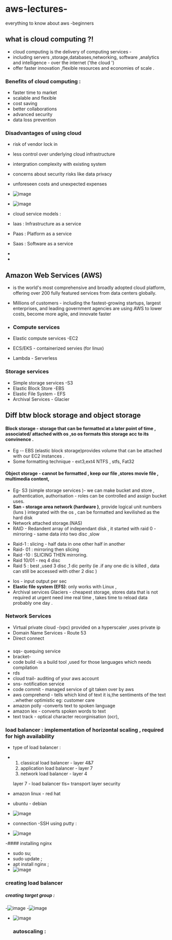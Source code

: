 # aws-lectures-
everything to know about aws -beginners 

## what is cloud computing ?!
- cloud computing is the delivery of computing services -
- including servers ,storage,databases,networking, software ,analytics and intelligence - over the internet ('the cloud ')
- offer faster innovation ,flexible resources and economies of scale .
  
### Benefits of cloud computing :
- faster time to market 
- scalable and flexible
- cost saving
- better collaborations
- advanced security
- data loss prevention

### Disadvantages of using cloud 
 - risk of vendor lock in
 - less control over underlying cloud infrastructure
 - intergration complexity with existing system
 - concerns about security risks like data privacy
 - unforeseen costs and unexpected expenses

- ![image](https://github.com/A-d-i-ti/aws-lectures-/assets/142913419/09c65ee7-6035-4c3f-bf7b-490bf41c2520)
- ![image](https://github.com/A-d-i-ti/aws-lectures-/assets/142913419/efad10f0-ba59-4e69-8594-ee7d2cff1952)

- cloud service models :
- Iaas : Infrastructure as a service
- Paas : Platform as a service 
- Saas : Software as a service
- 
- 

## **Amazon Web Services (AWS)**
- is the world's most comprehensive and broadly adopted cloud platform, offering over 200 fully featured services from data centers globally.
-  Millions of customers - including the fastest-growing startups, largest enterprises, and leading government agencies are using AWS to lower costs, become more agile, and innovate faster

-  ### Compute services
-  Elastic compute services -EC2
-  ECS/EKS - containerized servies (for linux)
-  Lambda - Serverless
  ### Storage services 
 - Simple storage services -S3
 - Elastic Block Store -EBS
 - Elastic File System - EFS
 - Archival Services - Glacier
  
## Diff btw block storage and object storage 
#### Block storage - storage that can be formatted at a later point of time , associated/ attached with os ,so os formats this storage acc to its convinence .
- Eg -- EBS (elastic block storage)provides volume that can be attached with our EC2 instances .
- Some formatting technique - ext3,ext4  NTFS , stfs, Fat32 
#### Object storage - cannot be formatted , keep our file ,stores movie file , multimedia content,
- Eg- S3 (simple storage services )- we can make bucket and store , authentication, authorisation - roles can be controlled and assign bucket uses.
- **San - storage area network (hardware )**, provide logical unit numbers (luns )  integrated with the os , can be formatted and kevilished as the hard disk 
- Network attached storage.(NAS) 
- RAID - Redandent array of independant disk , it started with raid 0 - mirroring - same data into two disc ,slow 
+ Raid-1 : slicing - half data in one other half in another 
+ Raid- 01 : mirroring then slicing 
+ Raid -10 : SLICING THEN mirroring. 
+ Raid 10/01 - req 4 disc 
+ Raid 5 : best ,used 3 disc ,1 dic perity (ie .if any one dic is killed , data can still be accessed with other 2 disc ) 
- Ios - input output per sec 
- **Elastic file system (EFS)**: only works with Linux , 
- Archival services  Glaciers - cheapest  storage, stores data that is not required at urgent need ime real time , takes time to reload data probably one day .
### Network Services 
- Virtual private cloud -(vpc) provided on a hyperscaler  ,uses private ip
- Domain Name Services - Route 53
- Direct connect 
###
- sqs- quequing service
- bracket-
- code build -is a build tool ,used for those languages which needs compilation
- rds
- cloud trail- auditing of your aws account 
- sns- notification service
- code commit - managed service of git taken over by aws
- aws comprehend - tells which kind of text it is,the sentiments of the text ..whether optimistic eg: customer care
- amazon polly -converts text to spoken language
- amazon lex - converts spoken words to text
- text track - optical character recorginisation (ocr),

### load balancer : implementation of horizontal scaling , required for high availability 
- type of load balancer :
- 1. classical load balancer - layer 4&7
  2. application load balancer - layer 7
  3. network load balancer - layer 4

  layer 7 - load balancer
  tls= transport layer security 
 - amazon linux - red hat
 - ubuntu - debian

 - ![image](https://github.com/A-d-i-ti/aws-lectures-/assets/142913419/8883a73f-a64f-4709-bd1a-2295842e33f9)

 - connection -SSH  using putty : 
 - ![image](https://github.com/A-d-i-ti/aws-lectures-/assets/142913419/ca6a11ed-f933-4a80-b4da-d613fc32e6bb)

 -####  installing nginx
 - sudo su;
 - sudo update ;
 - apt install nginx ;
 - ![image](https://github.com/A-d-i-ti/aws-lectures-/assets/142913419/0148a789-31d2-4d7b-81d9-6e8c5eaaf4a1)

### creating load balancer 
##### creating target group :
-![image](https://github.com/A-d-i-ti/aws-lectures-/assets/142913419/3d8a5f86-8587-4688-8a1e-3abad9184d0e)
-![image](https://github.com/A-d-i-ti/aws-lectures-/assets/142913419/f1894d00-a6a0-41c7-8a58-b6e08067de8f)


- ![image](https://github.com/A-d-i-ti/aws-lectures-/assets/142913419/d7c285ba-eec5-453e-9315-26b775498301)


  ### autoscaling : 
